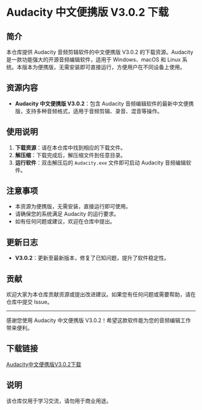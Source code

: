 # Audacity 中文便携版 V3.0.2 下载

## 简介

本仓库提供 Audacity 音频剪辑软件的中文便携版 V3.0.2 的下载资源。Audacity 是一款功能强大的开源音频编辑软件，适用于 Windows、macOS 和 Linux 系统。本版本为便携版，无需安装即可直接运行，方便用户在不同设备上使用。

## 资源内容

- **Audacity 中文便携版 V3.0.2**：包含 Audacity 音频编辑软件的最新中文便携版，支持多种音频格式，适用于音频剪辑、录音、混音等操作。

## 使用说明

1. **下载资源**：请在本仓库中找到相应的下载文件。
2. **解压缩**：下载完成后，解压缩文件到任意目录。
3. **运行软件**：双击解压后的 `Audacity.exe` 文件即可启动 Audacity 音频编辑软件。

## 注意事项

- 本资源为便携版，无需安装，直接运行即可使用。
- 请确保您的系统满足 Audacity 的运行要求。
- 如有任何问题或建议，欢迎在仓库中提出。

## 更新日志

- **V3.0.2**：更新至最新版本，修复了已知问题，提升了软件稳定性。

## 贡献

欢迎大家为本仓库贡献资源或提出改进建议。如果您有任何问题或需要帮助，请在仓库中提交 Issue。

---

感谢您使用 Audacity 中文便携版 V3.0.2！希望这款软件能为您的音频编辑工作带来便利。

## 下载链接
[Audacity中文便携版V3.0.2下载](https://pan.quark.cn/s/1f363cf27805)

## 说明

该仓库仅用于学习交流，请勿用于商业用途。
